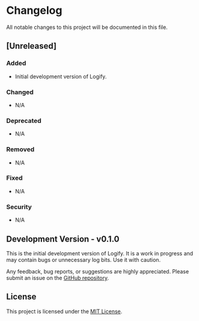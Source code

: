 # Changelog

All notable changes to this project will be documented in this file.

## [Unreleased]

### Added

- Initial development version of Logify.

### Changed

- N/A

### Deprecated

- N/A

### Removed

- N/A

### Fixed

- N/A

### Security

- N/A

## Development Version - v0.1.0

This is the initial development version of Logify. It is a work in progress and may contain bugs or unnecessary log bits. Use it with caution.

Any feedback, bug reports, or suggestions are highly appreciated. Please submit an issue on the [GitHub repository](https://github.com/lukasolsen/logify).

## License

This project is licensed under the [MIT License](https://opensource.org/licenses/MIT).
